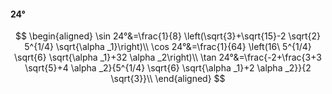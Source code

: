 #### 24°

$$
\begin{aligned}
\sin 24°&=\frac{1}{8} \left(\sqrt{3}+\sqrt{15}-2 \sqrt{2} 5^{1/4} \sqrt{\alpha _1}\right)\\
\cos 24°&=\frac{1}{64} \left(16\ 5^{1/4} \sqrt{6} \sqrt{\alpha _1}+32 \alpha _2\right)\\
\tan 24°&=\frac{-2+\frac{3+3 \sqrt{5}+4 \alpha _2}{5^{1/4} \sqrt{6} \sqrt{\alpha _1}+2 \alpha _2}}{2 \sqrt{3}}\\
\end{aligned}
$$

